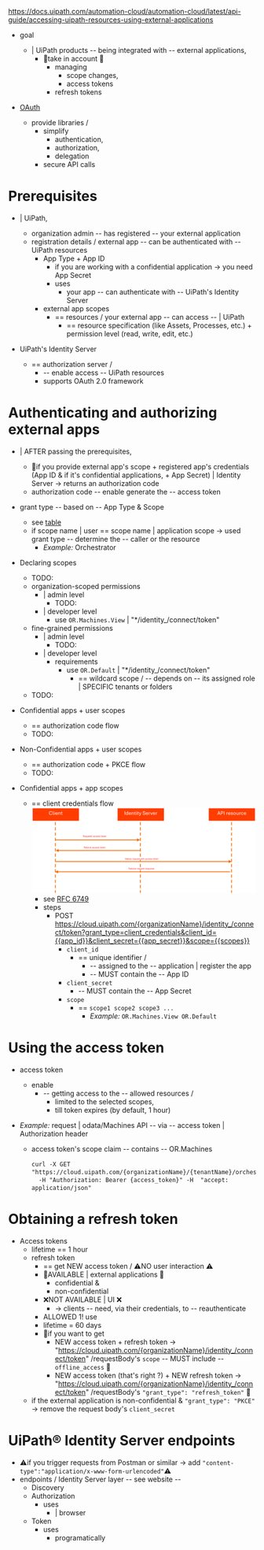 https://docs.uipath.com/automation-cloud/automation-cloud/latest/api-guide/accessing-uipath-resources-using-external-applications

* goal
  * | UiPath products -- being integrated with -- external applications,
    * 👀take in account 👀 
      * managing 
        * scope changes,
        * access tokens
      * refresh tokens

* [OAuth](https://oauth.net/code/)
  * provide libraries /
    * simplify
      * authentication,
      * authorization,
      * delegation
    * secure API calls

# Prerequisites

* | UiPath,
  * organization admin -- has registered -- your external application
  * registration details / external app -- can be authenticated with -- UiPath resources
    * App Type + App ID
      * if you are working with a confidential application -> you need App Secret
      * uses
        * your app -- can authenticate with -- UiPath's Identity Server
    * external app scopes
      * == resources / your external app -- can access -- | UiPath
        * == resource specification (like Assets, Processes, etc.) + permission level (read, write, edit, etc.)

* UiPath's Identity Server
  * == authorization server / 
    * -- enable access -- UiPath resources
    * supports OAuth 2.0 framework

# Authenticating and authorizing external apps

* | AFTER passing the prerequisites,
  * 👀if you provide external app's scope + registered app's credentials (App ID & if it's confidential applications, + App Secret) | Identity Server -> returns an authorization code
  * authorization code -- enable generate the -- access token

* grant type -- based on -- App Type & Scope
  * see [table](https://docs.uipath.com/automation-cloud/automation-cloud/latest/api-guide/accessing-uipath-resources-using-external-applications#which-authorization-grant-type-to-use)
  * if scope name | user == scope name | application scope -> used grant type -- determine the -- caller or the resource
    * _Example:_ Orchestrator

* Declaring scopes
  * TODO:
  * organization-scoped permissions
    * | admin level
      * TODO: 
    * | developer level 
      * use `OR.Machines.View` | "*/identity_/connect/token"
  * fine-grained permissions
    * | admin level
      * TODO:
    * | developer level
      * requirements
        * use `OR.Default` | "*/identity_/connect/token"
          * == wildcard scope / -- depends on -- its assigned role | SPECIFIC tenants or folders
  * TODO:

* Confidential apps + user scopes
  * == authorization code flow
  * TODO:

* Non-Confidential apps + user scopes
  * == authorization code + PKCE flow
  * TODO:

* Confidential apps + app scopes
  * == client credentials flow
  ![OAuth client credentials flow](static/client.credentials.flow.png)
    * see [RFC 6749](https://datatracker.ietf.org/doc/html/rfc6749#section-4.4)
    * steps
      * POST https://cloud.uipath.com/{organizationName}/identity_/connect/token?grant_type=client_credentials&client_id={{app_id}}&client_secret={{app_secret}}&scope={{scopes}}
        * `client_id`
          * == unique identifier /
            * -- assigned to the -- application | register the app
            * -- MUST contain the -- App ID
        * `client_secret`
          * -- MUST contain the -- App Secret
        * `scope`
          * == `scope1 scope2 scope3 ...`
            * _Example:_ `OR.Machines.View OR.Default`

# Using the access token

* access token
  * enable
    * -- getting access to the -- allowed resources /
      * limited to the selected scopes,
      * till token expires (by default, 1 hour)

* _Example:_ request | odata/Machines API -- via -- access token | Authorization header
  * access token's scope claim -- contains -- OR.Machines  

    ```
    curl -X GET "https://cloud.uipath.com/{organizationName}/{tenantName}/orchestrator_/odata/Machines"
      -H "Authorization: Bearer {access_token}" -H  "accept: application/json"
    ```

# Obtaining a refresh token

* Access tokens
  * lifetime == 1 hour
  * refresh token
    * == get NEW access token / ⚠️NO user interaction ⚠️
    * 👀AVAILABLE | external applications 👀
      * confidential &
      * non-confidential
    * ❌NOT AVAILABLE | UI ❌
      * -> clients -- need, via their credentials, to -- reauthenticate
    * ALLOWED 1! use
    * lifetime = 60 days 
    * 👀if you want to get
      * NEW access token + refresh token -> "https://cloud.uipath.com/{organizationName}/identity_/connect/token" /requestBody's `scope` -- MUST include -- `offline_access` 👀
      * NEW access token (that's right ?) + NEW refresh token -> "https://cloud.uipath.com/{organizationName}/identity_/connect/token" /requestBody's `"grant_type": "refresh_token"` 👀
  * if the external application is non-confidential & `"grant_type": "PKCE"` -> remove the request body's `client_secret` 

# UiPath® Identity Server endpoints

* ⚠️if you trigger requests from Postman or similar -> add `"content-type":"application/x-www-form-urlencoded"`⚠️
* endpoints / Identity Server layer -- see website --
  * Discovery
  * Authorization
    * uses
      * | browser
  * Token
    * uses
      * programatically